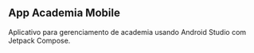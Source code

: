## App Academia Mobile ##

Aplicativo para gerenciamento de academia usando Android Studio com Jetpack Compose.
